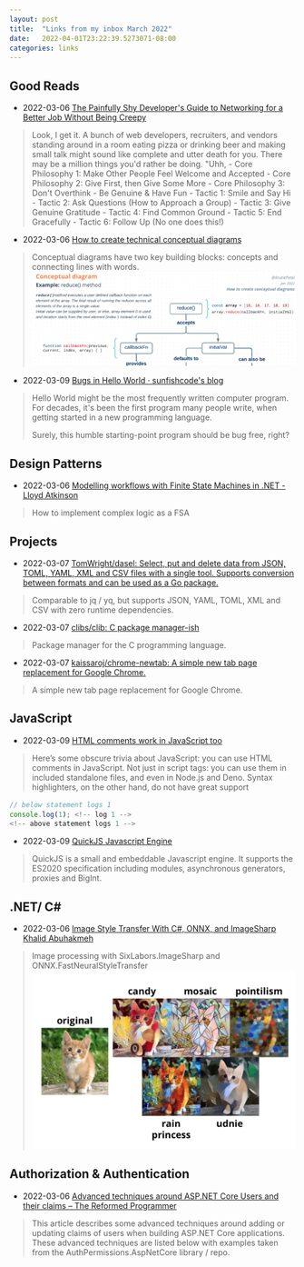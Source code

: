 ```yaml
---
layout: post
title:  "Links from my inbox March 2022"
date:   2022-04-01T23:22:39.5273071-08:00
categories: links
---
```


## Good Reads
- 2022-03-06 [The Painfully Shy Developer's Guide to Networking for a Better Job Without Being Creepy](https://www.samjulien.com/shy-dev-networking)
> Look, I get it. A bunch of web developers, recruiters, and vendors standing around in a room eating pizza or drinking beer and making small talk might sound like complete and utter death for you. There may be a million things you'd rather be doing. "Uhh,
    - Core Philosophy 1: Make Other People Feel Welcome and Accepted
    - Core Philosophy 2: Give First, then Give Some More
    - Core Philosophy 3: Don't Overthink - Be Genuine & Have Fun
    - Tactic 1: Smile and Say Hi
    - Tactic 2: Ask Questions (How to Approach a Group)
    - Tactic 3: Give Genuine Gratitude
    - Tactic 4: Find Common Ground
    - Tactic 5: End Gracefully
    - Tactic 6: Follow Up (No one does this!)
- 2022-03-06 [How to create technical conceptual diagrams](https://krutiepatel.com/blog/how-to-create-technical-conceptual-diagrams?utm_source=programmingdigest&utm_medium=email&utm_campaign=462)
> Conceptual diagrams have two key building blocks: concepts and connecting lines with words.
![](_img/20220306152256.png)
- 2022-03-09 [Bugs in Hello World · sunfishcode's blog](https://blog.sunfishcode.online/bugs-in-hello-world/)
> Hello World might be the most frequently written computer program. For decades, it's been the first program many people write, when getting started in a new programming language.
>
>Surely, this humble starting-point program should be bug free, right?




## Design Patterns
- 2022-03-06 [Modelling workflows with Finite State Machines in .NET - Lloyd Atkinson](https://www.lloydatkinson.net/posts/2022/modelling-workflows-with-finite-state-machines-in-dotnet/)
> How to implement complex logic as a FSA

## Projects
- 2022-03-07 [TomWright/dasel: Select, put and delete data from JSON, TOML, YAML, XML and CSV files with a single tool. Supports conversion between formats and can be used as a Go package.](https://github.com/TomWright/dasel)
> Comparable to jq / yq, but supports JSON, YAML, TOML, XML and CSV with zero runtime dependencies.
- 2022-03-07 [clibs/clib: C package manager-ish](https://github.com/clibs/clib)
> Package manager for the C programming language.
- 2022-03-07 [kaissaroj/chrome-newtab: A simple new tab page replacement for Google Chrome.](https://github.com/kaissaroj/chrome-newtab)
> A simple new tab page replacement for Google Chrome.

## JavaScript
- 2022-03-09 [HTML comments work in JavaScript too](https://smitop.com/post/js-html-comments/)
> Here’s some obscure trivia about JavaScript: you can use HTML comments in JavaScript. Not just in script tags: you can use them in included standalone files, and even in Node.js and Deno. Syntax highlighters, on the other hand, do not have great support
```js
// below statement logs 1
console.log(1); <!-- log 1 -->
<!-- above statement logs 1 -->
```
- 2022-03-09 [QuickJS Javascript Engine](https://bellard.org/quickjs/)
> QuickJS is a small and embeddable Javascript engine. It supports the ES2020 specification including modules, asynchronous generators, proxies and BigInt.

## .NET/ C#
- 2022-03-06 [Image Style Transfer With C#, ONNX, and ImageSharp Khalid Abuhakmeh](https://khalidabuhakmeh.com/image-style-transfer-with-csharp-onnx-and-imagesharp?utm_source=csharpdigest&utm_medium=email&utm_campaign=405)
> Image processing with SixLabors.ImageSharp and ONNX.FastNeuralStyleTransfer
![](_img/2022-03-06-15-11-cat.webp)

## Authorization & Authentication
- 2022-03-06 [Advanced techniques around ASP.NET Core Users and their claims – The Reformed Programmer](https://www.thereformedprogrammer.net/advanced-techniques-around-asp-net-core-users-and-their-claims/?utm_source=csharpdigest&utm_medium=email&utm_campaign=405)
> This article describes some advanced techniques around adding or updating claims of users when building ASP.NET Core applications. These advanced techniques are listed below with examples taken from the AuthPermissions.AspNetCore library / repo.



